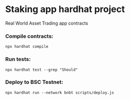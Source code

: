 # Staking app hardhat project

Real World Asset Trading app contracts

### Compile contracts:
```shell
npx hardhat compile
```

### Run tests:
```shell
npx hardhat test --grep "Should"
```

### Deploy to BSC Testnet:
```shell
npx hardhat run --network bnbt scripts/deploy.js
```